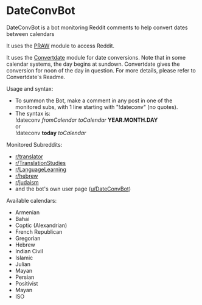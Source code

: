 # DateConvBot
DateConvBot is a bot monitoring Reddit comments to help convert dates between calendars

It uses the [PRAW](https://github.com/praw-dev/praw) module to access Reddit.

It uses the [Convertdate](https://github.com/fitnr/convertdate) module for date conversions.
Note that in some calendar systems, the day begins at sundown. Convertdate gives the conversion for noon of the day in question. 
For more details, please refer to Convertdate's Readme.

Usage and syntax:

  - To summon the Bot, make a comment in any post in one of the monitored subs, with 1 line starting with "!dateconv" (no quotes).
  - The syntax is:  
    !dateconv _fromCalendar_ _toCalendar_ **YEAR.MONTH.DAY**  
    or   
    !dateconv **today** _toCalendar_  

Monitored Subreddits:
  - [r/translator](https://old.reddit.com/r/translator)
  - [r/TranslationStudies](https://old.reddit.com/r/TranslationStudies)
  - [r/LanguageLearning](https://old.reddit.com/r/LanguageLearning)
  - [r/hebrew](https://old.reddit.com/r/hebrew)
  - [r/judaism](https://old.reddit.com/r/judaism)
  - and the bot's own user page ([u/DateConvBot](https://old.reddit.com/user/DateConvBot))

Available calendars:
  - Armenian
  - Bahai
  - Coptic (Alexandrian)
  - French Republican
  - Gregorian
  - Hebrew
  - Indian Civil
  - Islamic
  - Julian
  - Mayan
  - Persian
  - Positivist
  - Mayan
  - ISO
